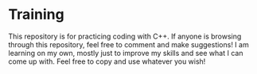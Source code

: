# Training
This repository is for practicing coding with C++. If anyone is browsing through this repository, feel free to comment and make suggestions! I am learning on my own, mostly just to improve my skills and see what I can come up with.
Feel free to copy and use whatever you wish!


